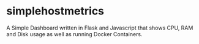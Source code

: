# simplehostmetrics
A Simple Dashboard written in Flask and Javascript that shows CPU, RAM and Disk usage as well as running Docker Containers.
